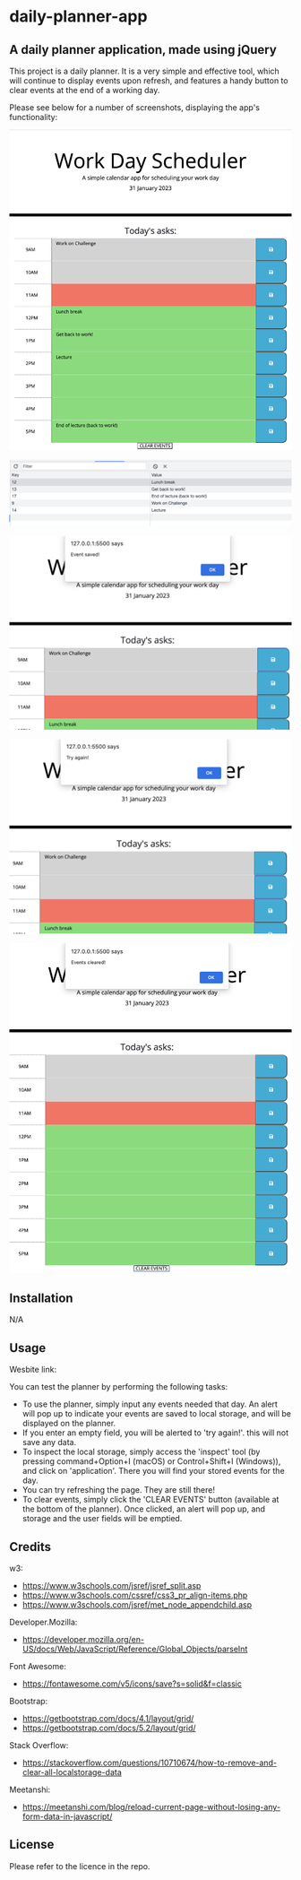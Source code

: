# daily-planner-app

## A daily planner application, made using jQuery

This project is a daily planner. It is a very simple and effective tool, which will continue to display events upon refresh, and features a handy button to clear events at the end of a working day.

Please see below for a number of screenshots, displaying the app's functionality:

![](screengrab1.png)

![](screengrab2.png)

![](screengrab3.png)

![](screengrab4.png)

![](screengrab5.png)

## Installation

N/A

## Usage

Wesbite link:

You can test the planner by performing the following tasks:

- To use the planner, simply input any events needed that day. An alert will pop up to indicate your events are saved to local storage, and will be displayed on the planner.
- If you enter an empty field, you will be alerted to 'try again!'. this will not save any data.
- To inspect the local storage, simply access the 'inspect' tool (by pressing command+Option+I (macOS) or Control+Shift+I (Windows)), and click on 'application'. There you will find your stored events for the day.
- You can try refreshing the page. They are still there!
- To clear events, simply click the 'CLEAR EVENTS' button (available at the bottom of the planner). Once clicked, an alert will pop up, and storage and the user fields will be emptied.

## Credits

w3:

- https://www.w3schools.com/jsref/jsref_split.asp
- https://www.w3schools.com/cssref/css3_pr_align-items.php
- https://www.w3schools.com/jsref/met_node_appendchild.asp

Developer.Mozilla:

- https://developer.mozilla.org/en-US/docs/Web/JavaScript/Reference/Global_Objects/parseInt

Font Awesome:

- https://fontawesome.com/v5/icons/save?s=solid&f=classic

Bootstrap:

- https://getbootstrap.com/docs/4.1/layout/grid/
- https://getbootstrap.com/docs/5.2/layout/grid/

Stack Overflow:

- https://stackoverflow.com/questions/10710674/how-to-remove-and-clear-all-localstorage-data

Meetanshi:

- https://meetanshi.com/blog/reload-current-page-without-losing-any-form-data-in-javascript/

## License

Please refer to the licence in the repo.
